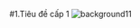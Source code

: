 #1.Tiêu đề cấp 1
![background11](https://github.com/viet2005-68/BTL_SDL_FIGHT/assets/149287510/c79eca7a-e62a-4285-9428-e16535880cbf)
